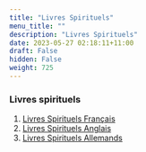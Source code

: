 ```yaml
---
title: "Livres Spirituels"
menu_title: ""
description: "Livres Spirituels"
date: 2023-05-27 02:18:11+11:00
draft: False
hidden: False
weight: 725
---
```

### Livres spirituels

1. [Livres Spirituels Français](/13-fr-publications-and-downloads/13-2-1-fr-french-spiritual-books/)
2. [Livres Spirituels Anglais](https://new-birth.net/books/)
3. [Livres Spirituels Allemands](https://wahrheitfuerdiewelt.de/sonstiges/empfehlenswerte-buecher/deutsche-buecher/)
